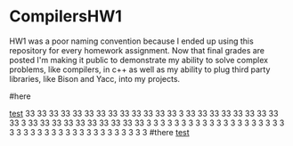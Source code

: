 # CompilersHW1
HW1 was a poor naming convention because I ended up using this repository for every homework assignment. Now that final grades are posted I'm making it public to demonstrate my ability to solve complex problems, like compilers, in c++ as well as my ability to plug third party libraries, like Bison and Yacc, into my projects.

#here

[test](#there)
33
33
33
33
33
33
33
33
33
33
33
33
33
3
33
33
33
33
33
33
33
33
33
3
33
33
33
33
33
33
33
33
33
33
3
3
3
3
3
3
3
3
3
3
3
3
3
3
3
3
3
3
3
3
3
3
3
3
3
3
3
3
3
3
3
3
3
3
3
3
3
3
3
3
#there
[test](#here)
